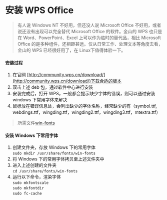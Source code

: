 # 安装 WPS Office
>有人说 Windows NT 不好用，但还没人说 Microsoft Office 不好用，或者说还没有出现可以完全替代 Microsoft Office 的软件。金山的 WPS 也只是在 Word、PowerPoint、Excel 上可以作为临时的替代品，相比 Microsoft Office 的是多种组件，还相距甚远。仅从日常工作、处理文本等角度去看，金山的 WPS 已经很好用了，在 Linux下值得体验一下。


#### 安装过程

1. 在官网 [http://community.wps.cn/download/](http://community.wps.cn/download/)下载合适的版本
2. 双击上述 deb 包，通过软件中心进行安装
3. 安装完成后，打开 WPS，一般都会提示缺少字体的错误，则可以通过安装 windows 下常用字体来解决
4. 鼠标放在错误信息处，会列出缺少的字体名称，经常缺少的有（symbol.ttf, webdings.ttf，wingding.ttf，wingding2.ttf，wingding3.ttf，mtextra.ttf）

>所需文件[win-fonts](./files/win-fonts/)

#### 安装 Windows 下常用字体

1. 创建文件夹，存放 Windows 下的常用字体   
`sudo mkdir /usr/share/fonts/win-fonts`
2. 将 Windows 下的常用字体拷贝至上述文件夹中
3. 进入上述创建的文件夹   
`cd /usr/share/fonts/win-fonts`
4. 运行以下命令，渲染字体   
`sudo mkfontscale`   
`sudo mkfontdir`   
`sudo fc-cache`  
